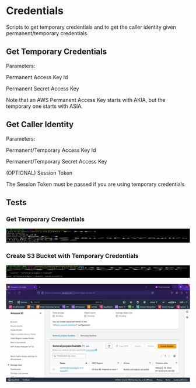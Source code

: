 # Credentials

Scripts to get temporary credentials and to get the caller identity given permanent/temporary credentials.

## Get Temporary Credentials

Parameters:

Permanent Access Key Id

Permanent Secret Access Key

Note that an AWS Permanent Access Key starts with AKIA, but the temporary one starts with ASIA.

## Get Caller Identity

Parameters:

Permanent/Temporary Access Key Id

Permanent/Temporary Secret Access Key

(OPTIONAL) Session Token

The Session Token must be passed if you are using temporary credentials

## Tests

### Get Temporary Credentials

![Shell](tests/tests01_get_temporary_credentials.png)

### Create S3 Bucket with Temporary Credentials

![Shell](tests/tests02_create_s3_bucket_with_temporary_credentials.png)

![AWS Console](tests/tests03_see_s3_bucket.png)

